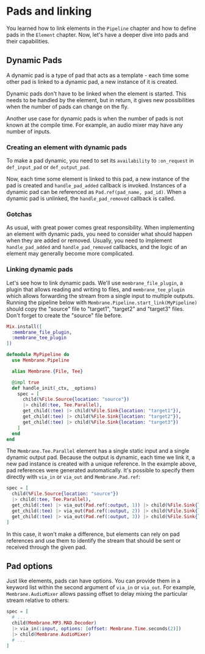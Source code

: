 # Pads and linking

You learned how to link elements in the `Pipeline` chapter and how to define pads in the `Element` chapter. Now, let's have a deeper dive into pads and their capabilities.

## Dynamic Pads

A dynamic pad is a type of pad that acts as a template - each time some other pad is linked to a dynamic pad, a new instance of it is created.

Dynamic pads don't have to be linked when the element is started. This needs to be handled by the element, but in return, it gives new possibilities when the number of pads can change on the fly.

Another use case for dynamic pads is when the number of pads is not known at the compile time.
For example, an audio mixer may have any number of inputs.


### Creating an element with dynamic pads

To make a pad dynamic, you need to set its `availability` to `:on_request` in `def_input_pad` or `def_output_pad`.

Now, each time some element is linked to this pad, a new instance of the pad is created and `handle_pad_added` callback is invoked. Instances of a dynamic pad can be referenced as `Pad.ref(pad_name, pad_id)`. When a dynamic pad is unlinked, the `handle_pad_removed` callback is called.

### Gotchas

As usual, with great power comes great responsibility. When implementing an element with
dynamic pads, you need to consider what should happen when they are added or removed. Usually, you need to implement `handle_pad_added` and `handle_pad_removed` callbacks, and the logic of an element may generally become more complicated.

### Linking dynamic pads

Let's see how to link dynamic pads. We'll use `membrane_file_plugin`, a plugin that allows reading and writing to files, and `membrane_tee_plugin` which allows forwarding the stream from a single input to multiple outputs. Running the pipeline below with `Membrane.Pipeline.start_link(MyPipeline)` should copy the "source" file to "target1", "target2" and "target3" files. Don't forget to create the "source" file before.

```elixir
Mix.install([
  :membrane_file_plugin,
  :membrane_tee_plugin
])

defmodule MyPipeline do
  use Membrane.Pipeline

  alias Membrane.{File, Tee}

  @impl true
  def handle_init(_ctx, _options)
    spec = [
      child(%File.Source{location: "source"})
      |> child(:tee, Tee.Parallel),
      get_child(:tee) |> child(%File.Sink{location: "target1"}),
      get_child(:tee) |> child(%File.Sink{location: "target2"}),
      get_child(:tee) |> child(%File.Sink{location: "target3"})
    ]
  end
end
```

The `Membrane.Tee.Parallel` element has a single static input and a single dynamic output pad. Because the output is dynamic, each time we link it, a new pad instance is created with a unique reference. In the example above, pad references were generated automatically. It's possible to specify them directly with `via_in` or `via_out` and `Membrane.Pad.ref`:

```elixir
spec = [
  child(%File.Source{location: "source"})
  |> child(:tee, Tee.Parallel),
  get_child(:tee) |> via_out(Pad.ref(:output, 1)) |> child(%File.Sink{location: "target1"}),
  get_child(:tee) |> via_out(Pad.ref(:output, 2)) |> child(%File.Sink{location: "target2"}),
  get_child(:tee) |> via_out(Pad.ref(:output, 3)) |> child(%File.Sink{location: "target3"})
]
```

In this case, it won't make a difference, but elements can rely on pad references and use them to identify the stream that should be sent or received through the given pad.

## Pad options

Just like elements, pads can have options. You can provide them in a keyword list within the second argument of `via_in` or `via_out`. For example, `Membrane.AudioMixer` allows passing offset to delay mixing the particular stream relative to others:

```elixir
spec = [
  # ...
  child(Membrane.MP3.MAD.Decoder)
  |> via_in(:input, options: [offset: Membrane.Time.seconds(2)])
  |> child(Membrane.AudioMixer)
  # ...
]
```
